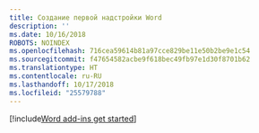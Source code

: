 ```yaml
---
title: Создание первой надстройки Word
description: ''
ms.date: 10/16/2018
ROBOTS: NOINDEX
ms.openlocfilehash: 716cea59614b81a97cce829be11e50b2be9e1c54
ms.sourcegitcommit: f47654582acbe9f618bec49fb97e1d30f8701b62
ms.translationtype: HT
ms.contentlocale: ru-RU
ms.lasthandoff: 10/17/2018
ms.locfileid: "25579788"
---
```

[!include[Word add-ins get started](../includes/file-get-started-word.md)]
